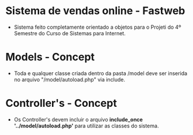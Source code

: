 # Sistema de vendas online - Fastweb

- Sistema feito completamente orientado a objetos para o Projeti do 4º Semestre do Curso de Sistemas para Internet.

# Models - Concept

- Toda e qualquer classe criada dentro da pasta /model deve ser inserida no arquivo "/model/autoload.php" via include. 

# Controller's - Concept

- Os Controller's devem incluir o arquivo <b>include_once '../model/autoload.php'</b> para utilizar as classes do sistema.
